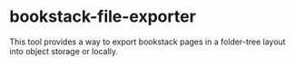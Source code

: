 # bookstack-file-exporter
This tool provides a way to export bookstack pages in a folder-tree layout into object storage or locally.

